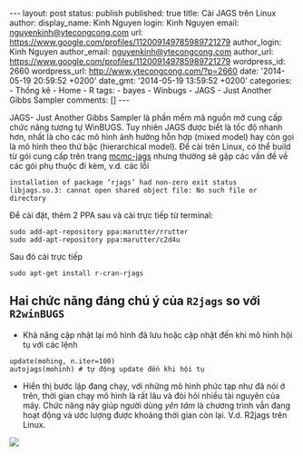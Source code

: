 --- layout: post status: publish published: true title: Cài JAGS trên
Linux author: display\_name: Kinh Nguyen login: Kinh Nguyen email:
nguyenkinh@ytecongcong.com url:
https://www.google.com/profiles/112009149785989721279 author\_login:
Kinh Nguyen author\_email: nguyenkinh@ytecongcong.com author\_url:
https://www.google.com/profiles/112009149785989721279 wordpress\_id:
2660 wordpress\_url: http://www.ytecongcong.com/?p=2660 date:
'2014-05-19 20:59:52 +0200' date\_gmt: '2014-05-19 13:59:52 +0200'
categories: - Thống kê - Home - R tags: - bayes - Winbugs - JAGS - Just
Another Gibbs Sampler comments: \[\] ---

JAGS- Just Another Gibbs Sampler là phần mềm mã nguồn mở cung cấp chức
năng tương tự WinBUGS. Tuy nhiên JAGS được biết là tốc độ nhanh hơn,
nhất là cho các mô hình ảnh hưởng hỗn hợp (mixed model) hay còn gọi là
mô hình theo thứ bậc (hierarchical model). Để cài trên Linux, có thể
build từ gói cung cấp trên trang
[mcmc-jags](https://sourceforge.net/p/mcmc-jags/) nhưng thường sẽ gặp
các vấn đề về các gói phụ thuộc đi kèm, v.d. các lỗi

    installation of package ‘rjags’ had non-zero exit status
    libjags.so.3: cannot open shared object file: No such file or directory

Để cài đặt, thêm 2 PPA sau và cài trực tiếp từ terminal:

    sudo add-apt-repository ppa:marutter/rrutter
    sudo add-apt-repository ppa:marutter/c2d4u

Sau đó cài trực tiếp

    sudo apt-get install r-cran-rjags

Hai chức năng đáng chú ý của `R2jags` so với `R2winBUGS`
--------------------------------------------------------

-   Khả năng cập nhật lại mô hình đã lưu hoặc cập nhật đến khi mô hình
    hội tụ với các lệnh

<!-- -->

    update(mohing, n.iter=100)
    autojags(mohinh) # tự động update đến khi hội tụ

-   Hiển thị bước lặp đang chạy, với những mô hình phức tạp như đã nói ở
    trên, thời gian chạy mô hình là rất lâu và đòi hỏi nhiều tài nguyên
    của máy. Chức năng này giúp người dùng *yên tâm* là chương trình vẫn
    đang hoạt động và ước lượng được khoảng thời gian còn lại. V.d.
    R2jags trên Linux.

![](https://dl.dropboxusercontent.com/u/29949485/iterations%20System%20monitor%20with%20r2jags.png)
